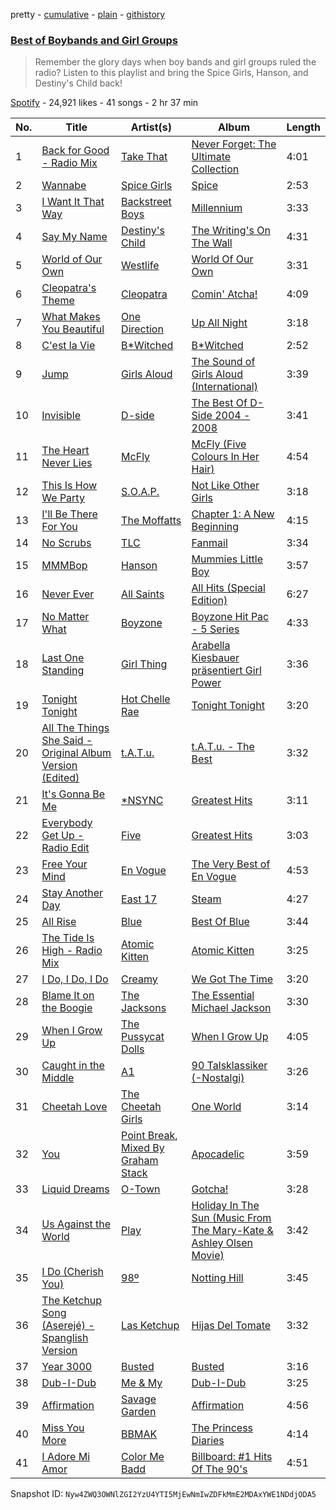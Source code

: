 pretty - [cumulative](/playlists/cumulative/7oTMBMLu6EI4l163C9fkhg.md) - [plain](/playlists/plain/7oTMBMLu6EI4l163C9fkhg) - [githistory](https://github.githistory.xyz/mackorone/spotify-playlist-archive/blob/main/playlists/plain/7oTMBMLu6EI4l163C9fkhg)

### [Best of Boybands and Girl Groups](https://open.spotify.com/playlist/7oTMBMLu6EI4l163C9fkhg)

> Remember the glory days when boy bands and girl groups ruled the radio? Listen to this playlist and bring the Spice Girls, Hanson, and Destiny's Child back!

[Spotify](https://open.spotify.com/user/spotify) - 24,921 likes - 41 songs - 2 hr 37 min

| No. | Title | Artist(s) | Album | Length |
|---|---|---|---|---|
| 1 | [Back for Good \- Radio Mix](https://open.spotify.com/track/2BIBtKMUnHyYs3BsEiILTU) | [Take That](https://open.spotify.com/artist/1XgFuvRd7r5g0h844A5ZUQ) | [Never Forget: The Ultimate Collection](https://open.spotify.com/album/7jzGCK8GdjuWEAe1lZ71xI) | 4:01 |
| 2 | [Wannabe](https://open.spotify.com/track/1Je1IMUlBXcx1Fz0WE7oPT) | [Spice Girls](https://open.spotify.com/artist/0uq5PttqEjj3IH1bzwcrXF) | [Spice](https://open.spotify.com/album/3x2jF7blR6bFHtk4MccsyJ) | 2:53 |
| 3 | [I Want It That Way](https://open.spotify.com/track/0HcSC0BbA1H5zwGCr9xCON) | [Backstreet Boys](https://open.spotify.com/artist/5rSXSAkZ67PYJSvpUpkOr7) | [Millennium](https://open.spotify.com/album/5VHIlOEndogNL2zRjhKSBa) | 3:33 |
| 4 | [Say My Name](https://open.spotify.com/track/2gSyc23Hua25fqSFpgAh6W) | [Destiny's Child](https://open.spotify.com/artist/1Y8cdNmUJH7yBTd9yOvr5i) | [The Writing's On The Wall](https://open.spotify.com/album/78r5vrR1Wf60JPgFQ1drwr) | 4:31 |
| 5 | [World of Our Own](https://open.spotify.com/track/2d0KTMihcLLOz29YdYmule) | [Westlife](https://open.spotify.com/artist/5Z1CCuBsyhEHngq3U5IraY) | [World Of Our Own](https://open.spotify.com/album/6DR9ciMOQiI7sSDp8iBYLw) | 3:31 |
| 6 | [Cleopatra's Theme](https://open.spotify.com/track/6RwpW18NkkPtf17eGBTqea) | [Cleopatra](https://open.spotify.com/artist/7mu52yh5bBhhJOyVndAEZW) | [Comin' Atcha!](https://open.spotify.com/album/27gKSPBmA4YDCp6sf2flCt) | 4:09 |
| 7 | [What Makes You Beautiful](https://open.spotify.com/track/1GyMIZW0pJvUha35WjqHYm) | [One Direction](https://open.spotify.com/artist/4AK6F7OLvEQ5QYCBNiQWHq) | [Up All Night](https://open.spotify.com/album/5nVUqrdkEMlWTm9sqjrYBt) | 3:18 |
| 8 | [C'est la Vie](https://open.spotify.com/track/0SHmApKzT0EWhbFKBjsOex) | [B\*Witched](https://open.spotify.com/artist/72eP0W3rIhkxd0NHGg4w4u) | [B\*Witched](https://open.spotify.com/album/6UQVcTIRAlVetOcHQP1MLd) | 2:52 |
| 9 | [Jump](https://open.spotify.com/track/38lNyLUVSCqEt1PbncxFjw) | [Girls Aloud](https://open.spotify.com/artist/12EtLdLfJ41vUOoVzPZIUy) | [The Sound of Girls Aloud \(International\)](https://open.spotify.com/album/1sXIEXwC5JB3tRW9nCo4XL) | 3:39 |
| 10 | [Invisible](https://open.spotify.com/track/4STqT4Nskiyka6937ClyBC) | [D\-side](https://open.spotify.com/artist/3RFjrIBFsODkMPcTV8mRt9) | [The Best Of D\-Side 2004 \- 2008](https://open.spotify.com/album/2tEXQZqnFoExs11b7r6ddA) | 3:41 |
| 11 | [The Heart Never Lies](https://open.spotify.com/track/77cnourGjLdfZIIvP7rfsu) | [McFly](https://open.spotify.com/artist/47izDDvtOxxz3FzHYuUptd) | [McFly \(Five Colours In Her Hair\)](https://open.spotify.com/album/08x3R30vCiaxLj2qdlfJYg) | 4:54 |
| 12 | [This Is How We Party](https://open.spotify.com/track/42yb3aUH2iUYzbcIelm2f9) | [S.O.A.P.](https://open.spotify.com/artist/4tc5xhcuEtiRizloAL4wZI) | [Not Like Other Girls](https://open.spotify.com/album/7kQtr0cIKu7qZCrCvvkHOD) | 3:18 |
| 13 | [I'll Be There For You](https://open.spotify.com/track/5OXzkeiOjvvEkScOfuB2w5) | [The Moffatts](https://open.spotify.com/artist/2ynrjBfi2sZwoHaejMInRv) | [Chapter 1: A New Beginning](https://open.spotify.com/album/2BdFlgzzk61f8125iwkP2I) | 4:15 |
| 14 | [No Scrubs](https://open.spotify.com/track/1KGi9sZVMeszgZOWivFpxs) | [TLC](https://open.spotify.com/artist/0TImkz4nPqjegtVSMZnMRq) | [Fanmail](https://open.spotify.com/album/1CvjjpvqVMoyprsf74bpYW) | 3:34 |
| 15 | [MMMBop](https://open.spotify.com/track/4RwIkzRJEk1pPVsyd592tc) | [Hanson](https://open.spotify.com/artist/0SdiiPkr02EUdekHZJkt58) | [Mummies Little Boy](https://open.spotify.com/album/5xifoEEgCulzNTh4lTH89A) | 3:57 |
| 16 | [Never Ever](https://open.spotify.com/track/596XLiW6tohIgkcTMf4M6a) | [All Saints](https://open.spotify.com/artist/5TDVKqW9uhqGjwwwKGuma4) | [All Hits \(Special Edition\)](https://open.spotify.com/album/57aSjfZx8tlZEY2qVAwG5I) | 6:27 |
| 17 | [No Matter What](https://open.spotify.com/track/5uYa050vfG3Tnz6ooWGmEK) | [Boyzone](https://open.spotify.com/artist/6X9aYHnQ75YI8o08aoa0iS) | [Boyzone Hit Pac \- 5 Series](https://open.spotify.com/album/29NfIPz1fyPxdDnzohusNm) | 4:33 |
| 18 | [Last One Standing](https://open.spotify.com/track/0iaKLiUHf5ubgdCzQVQbTv) | [Girl Thing](https://open.spotify.com/artist/6u7Xu6msBBuSXGyl60BuQF) | [Arabella Kiesbauer präsentiert Girl Power](https://open.spotify.com/album/5sm1o4kLyRnaifBpN9HbBi) | 3:36 |
| 19 | [Tonight Tonight](https://open.spotify.com/track/6urcncCIJjypIdKCDqZT82) | [Hot Chelle Rae](https://open.spotify.com/artist/6jTnHxhb6cDCaCu4rdvsQ0) | [Tonight Tonight](https://open.spotify.com/album/277rAjEPniT2PfIHjKLRuT) | 3:20 |
| 20 | [All The Things She Said \- Original Album Version \(Edited\)](https://open.spotify.com/track/2yVvXAQIuYpd6PIetGYppQ) | [t.A.T.u.](https://open.spotify.com/artist/2Q3eZMfDQgT8MhPowKFXYO) | [t.A.T.u\. \- The Best](https://open.spotify.com/album/6MWyJ2fcZPAXMk8JOfKPKF) | 3:32 |
| 21 | [It's Gonna Be Me](https://open.spotify.com/track/2j2FjScgrrdSfEV4AZPBaQ) | [\*NSYNC](https://open.spotify.com/artist/6Ff53KvcvAj5U7Z1vojB5o) | [Greatest Hits](https://open.spotify.com/album/7MNoY9pyL6QnnVNeV3XfVR) | 3:11 |
| 22 | [Everybody Get Up \- Radio Edit](https://open.spotify.com/track/2IA4WEsWAYpV9eKkwR2UYv) | [Five](https://open.spotify.com/artist/6rEzedK7cKWjeQWdAYvWVG) | [Greatest Hits](https://open.spotify.com/album/5jSAkaiC1BBKZQSZ7wFYOY) | 3:03 |
| 23 | [Free Your Mind](https://open.spotify.com/track/1bHwmGAPsDShzHi4b23TBY) | [En Vogue](https://open.spotify.com/artist/5fikk4h5qbEebqK2Fc6e48) | [The Very Best of En Vogue](https://open.spotify.com/album/6ABqEktNUuYULXWUubkHKg) | 4:53 |
| 24 | [Stay Another Day](https://open.spotify.com/track/0QIgxEydF4mfYc9qraBzqT) | [East 17](https://open.spotify.com/artist/6lOC7lwSO1ql4Gc2Y3QObY) | [Steam](https://open.spotify.com/album/374fbyA2Mcu33vrz0TP7Dw) | 4:27 |
| 25 | [All Rise](https://open.spotify.com/track/0OJtYfqiz0Xn53o2TnySQC) | [Blue](https://open.spotify.com/artist/2yEkZBBjhzKzt6LF5XMaFi) | [Best Of Blue](https://open.spotify.com/album/0ekql1ldKpqa4oXsAb7Yx8) | 3:44 |
| 26 | [The Tide Is High \- Radio Mix](https://open.spotify.com/track/5WuVWOngcRkMOx9RRLCvui) | [Atomic Kitten](https://open.spotify.com/artist/6JMHws5haIO6V35YNYDnDw) | [Atomic Kitten](https://open.spotify.com/album/340y6ZpqGxp4xW0203bOPN) | 3:25 |
| 27 | [I Do, I Do, I Do](https://open.spotify.com/track/3htvVGNv6R5ckMfwPlsO2U) | [Creamy](https://open.spotify.com/artist/5VlFvgcPgMt6sMij37y8nZ) | [We Got The Time](https://open.spotify.com/album/6Yugzkwim5EgmLKyX8wOQ9) | 3:20 |
| 28 | [Blame It on the Boogie](https://open.spotify.com/track/45lTNyyHpgwGhVnaphmSXw) | [The Jacksons](https://open.spotify.com/artist/2yrbLiuBmc9j81lTX3XUuI) | [The Essential Michael Jackson](https://open.spotify.com/album/3ubQZz8WgIfvjSoekS5daO) | 3:30 |
| 29 | [When I Grow Up](https://open.spotify.com/track/2XXRWwynXmGfvyx3WHPRiM) | [The Pussycat Dolls](https://open.spotify.com/artist/6wPhSqRtPu1UhRCDX5yaDJ) | [When I Grow Up](https://open.spotify.com/album/41qcM7wlx1nklTNgIM21xb) | 4:05 |
| 30 | [Caught in the Middle](https://open.spotify.com/track/6f4sqYRlsAxEdAmdDoffH0) | [A1](https://open.spotify.com/artist/5lPsVvHVDr6R5mDxRUXdOs) | [90 Talsklassiker \(\-Nostalgi\)](https://open.spotify.com/album/06bbiLvLQeKcMcSzBsGFWY) | 3:26 |
| 31 | [Cheetah Love](https://open.spotify.com/track/7rUvQpIKZluigUx7hvQue5) | [The Cheetah Girls](https://open.spotify.com/artist/4ntkql3f3ect7NDRUJ7aAY) | [One World](https://open.spotify.com/album/6WxSyVYrnhBnbIOfPYd0Vx) | 3:14 |
| 32 | [You](https://open.spotify.com/track/7FzsamHULy2aaKZrA78Jw7) | [Point Break](https://open.spotify.com/artist/0dDu6O5p75C61LJIKeDZ5D), [Mixed By Graham Stack](https://open.spotify.com/artist/5cZj102P4k8wGlRTxO84dT) | [Apocadelic](https://open.spotify.com/album/0lFcT8527HAz1Ovqzw63vy) | 3:59 |
| 33 | [Liquid Dreams](https://open.spotify.com/track/78mvzft3gOGgREukFgp0Ev) | [O\-Town](https://open.spotify.com/artist/4zKhX6hYCQPNs406umP9Fx) | [Gotcha!](https://open.spotify.com/album/0Mam0Vj9xsrPu3G4IavaIZ) | 3:28 |
| 34 | [Us Against the World](https://open.spotify.com/track/4JnhUkLXWGPsGjjiQ01sCn) | [Play](https://open.spotify.com/artist/6tNZHg8DS7zzXnIxp3ZTEP) | [Holiday In The Sun \(Music From The Mary\-Kate & Ashley Olsen Movie\)](https://open.spotify.com/album/12qGam11AXTaqfZnZ6ZBp6) | 3:42 |
| 35 | [I Do \(Cherish You\)](https://open.spotify.com/track/6CmwkyHOdJR3ZbVr4JCxTP) | [98º](https://open.spotify.com/artist/6V03b3Y36lolYP2orXn8mV) | [Notting Hill](https://open.spotify.com/album/6PcgVPzMx4kr63zEgPb505) | 3:45 |
| 36 | [The Ketchup Song \(Aserejé\) \- Spanglish Version](https://open.spotify.com/track/6aMrhfrRmwuksyFtdN5Tyz) | [Las Ketchup](https://open.spotify.com/artist/1e8GEl48ktvfDpruMKB6Oe) | [Hijas Del Tomate](https://open.spotify.com/album/2flA3g7bm49ZAjUVo74omF) | 3:32 |
| 37 | [Year 3000](https://open.spotify.com/track/0zjB7ewBWnMgQDMQpFzt92) | [Busted](https://open.spotify.com/artist/3Z6IRCo7umuk8K2XQy0ZDj) | [Busted](https://open.spotify.com/album/0PnmsYK2gPdPBzctYdi6U0) | 3:16 |
| 38 | [Dub\-I\-Dub](https://open.spotify.com/track/3hVq58fi4oFSlf5LxnAOgA) | [Me & My](https://open.spotify.com/artist/4FD9joiv6N5yWEnxxbyC59) | [Dub\-I\-Dub](https://open.spotify.com/album/5QZy3RVRGy7b1twjGLkAVr) | 3:25 |
| 39 | [Affirmation](https://open.spotify.com/track/6CrMkIDzivEQ6N2yxe8ABn) | [Savage Garden](https://open.spotify.com/artist/3NRFinRTEqUCfaTTZmk8ek) | [Affirmation](https://open.spotify.com/album/67M8LSfsBxjM6AmxLjAzhT) | 4:56 |
| 40 | [Miss You More](https://open.spotify.com/track/0YyhV1noXR0009qoIhIGTn) | [BBMAK](https://open.spotify.com/artist/7y1GT7SdgGiFLWoktv2TSw) | [The Princess Diaries](https://open.spotify.com/album/1c5BgBSydwiq6fSygewmY2) | 4:14 |
| 41 | [I Adore Mi Amor](https://open.spotify.com/track/2IcvNE6okbSq18lajo3SYE) | [Color Me Badd](https://open.spotify.com/artist/1QtIfAa6y7w2JhxYJhYeUG) | [Billboard: \#1 Hits Of The 90's](https://open.spotify.com/album/3UTqjsuiNuQ9uxxXyS8qa1) | 4:51 |

Snapshot ID: `Nyw4ZWQ3OWNlZGI2YzU4YTI5MjEwNmIwZDFkMmE2MDAxYWE1NDdjODA5`
